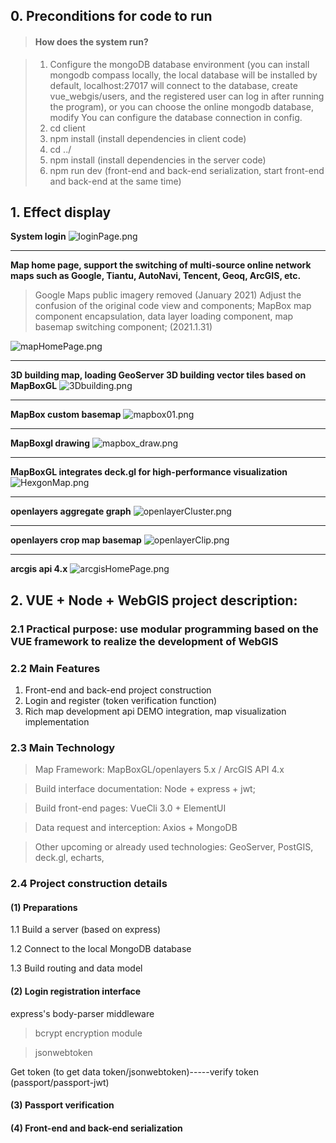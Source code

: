 ## 0. Preconditions for code to run

> #### **How ​​does the system run? </u>**

> 1. Configure the mongoDB database environment (you can install mongodb compass locally, the local database will be installed by default, localhost:27017 will connect to the database, create vue_webgis/users, and the registered user can log in after running the program), or you can choose the online mongodb database, modify You can configure the database connection in config.
> 2. cd client
> 3. npm install (install dependencies in client code)
> 4. cd ../
> 5. npm install (install dependencies in the server code)
> 6. npm run dev (front-end and back-end serialization, start front-end and back-end at the same time)

## 1. Effect display
**System login**
![loginPage.png](https://i.loli.net/2021/11/17/reFpu5ABTdi8zoX.png)

---

**Map home page, support the switching of multi-source online network maps such as Google, Tiantu, AutoNavi, Tencent, Geoq, ArcGIS, etc.**
> Google Maps public imagery removed (January 2021)
> Adjust the confusion of the original code view and components; MapBox map component encapsulation, data layer loading component, map basemap switching component; (2021.1.31)

![mapHomePage.png](https://i.loli.net/2021/11/17/fSaKQCoZXeH3uzJ.png)

---

**3D building map, loading GeoServer 3D building vector tiles based on MapBoxGL**
![3Dbuilding.png](https://i.loli.net/2021/11/17/NYyTzPI2LD4cURE.png)

---

**MapBox custom basemap**
![mapbox01.png](https://i.loli.net/2021/11/17/3eMyHIYaRXp6FfV.png)

---
**MapBoxgl drawing**
![mapbox_draw.png](https://i.loli.net/2021/11/17/6JMmO9l2QHEuvVN.png)

---
**MapBoxGL integrates deck.gl for high-performance visualization**
![HexgonMap.png](https://i.loli.net/2021/11/17/8qBGaTFMpy6Z7HX.png)

---

**openlayers aggregate graph**
![openlayerCluster.png](https://i.loli.net/2021/11/17/lR9tv6hEbdAXDJK.png)

---
**openlayers crop map basemap**
![openlayerClip.png](https://i.loli.net/2021/11/17/ilWN9UVp7hSewat.png)

---

<!--There are many interesting functions in the system waiting for you to discover-->
**arcgis api 4.x**
![arcgisHomePage.png](https://i.loli.net/2021/11/17/OCAEdesBVj4Rg7v.png)

<!--The follow-up map function is gradually improving, and will try to use a variety of map apis and integrate gis related libraries-->

## 2. VUE + Node + WebGIS project description:

### 2.1 Practical purpose: use modular programming based on the VUE framework to realize the development of WebGIS

### 2.2 Main Features
1. Front-end and back-end project construction
2. Login and register (token verification function)
3. Rich map development api DEMO integration, map visualization implementation

### 2.3 Main Technology

> Map Framework: MapBoxGL/openlayers 5.x / ArcGIS API 4.x

> Build interface documentation: Node + express + jwt;

> Build front-end pages: VueCli 3.0 + ElementUI

> Data request and interception: Axios + MongoDB

> Other upcoming or already used technologies: GeoServer, PostGIS, deck.gl, echarts,

### 2.4 Project construction details

#### (1) Preparations
1.1 Build a server (based on express)

1.2 Connect to the local MongoDB database

1.3 Build routing and data model

#### (2) Login registration interface
express's body-parser middleware

> bcrypt encryption module

> jsonwebtoken

Get token (to get data token/jsonwebtoken)-----verify token (passport/passport-jwt)


#### (3) Passport verification



#### (4) Front-end and back-end serialization 

